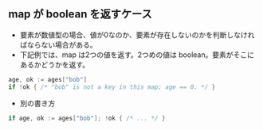 ## map が boolean を返すケース
* 要素が数値型の場合、値が0なのか、要素が存在しないのかを判断しなければならない場合がある。
* 下記例では、map は2つの値を返す。2つめの値は boolean。要素がそこにあるかどうかを返す。




```go
age, ok := ages["bob"]
if !ok { /* "bob" is not a key in this map; age == 0. */ }
```




* 別の書き方
```go
if age, ok := ages["bob"]; !ok { /* ... */ }
```
